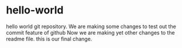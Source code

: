 # hello-world
hello world git repository.
We are making some changes to test out the commit feature of github
Now we are making yet other changes to the readme file.
this is our final change.

